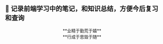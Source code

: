 ## :construction: 记录前端学习中的笔记，和知识总结，方便今后复习和查询


<center>**业精于勤荒于嬉**</center>
<center>**行成于思毁于随**</center>
